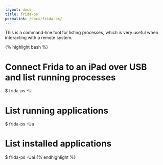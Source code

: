 ```yaml
---
layout: docs
title: frida-ps
permalink: /docs/frida-ps/
---
```


This is a command-line tool for listing processes, which is very useful
when interacting with a remote system.

{% highlight bash %}
# Connect Frida to an iPad over USB and list running processes
$ frida-ps -U

# List running applications
$ frida-ps -Ua

# List installed applications
$ frida-ps -Uai
{% endhighlight %}
